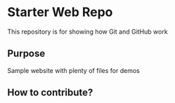 # Starter Web Repo

This repository is for showing how Git and GitHub work

## Purpose

Sample website with plenty of files for demos

## How to contribute?